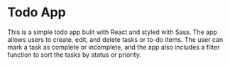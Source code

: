 # Todo App
This is a simple todo app built with React and styled with Sass. The app allows users to create, edit, and delete tasks or to-do items. The user can mark a task as complete or incomplete, and the app also includes a filter function to sort the tasks by status or priority.